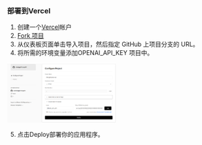 
### 部署到Vercel

1. 创建一个[Vercel](https://vercel.com/)帐户
2. [Fork 项目](https://github.com/x-dr/chatgptProxyAPI/fork)
3. 从仪表板页面单击导入项目，然后指定 GitHub 上项目分支的 URL。
4. 将所需的环境变量添加OPENAI_API_KEY 项目中。

<img src="chatgpt.png" height="50%" width="50%">

5. 点击Deploy部署你的应用程序。
